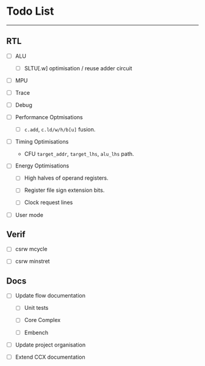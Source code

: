 
# Todo List

---

## RTL

- [ ] ALU

  - [ ] SLTU[.w] optimisation / reuse adder circuit

- [ ] MPU

- [ ] Trace

- [ ] Debug

- [ ] Performance Optmisations

  - [ ] `c.add`, `c.ld/w/h/b[u]` fusion.

- [ ] Timing Optimisations

  - CFU `target_addr`, `target_lhs`, `alu_lhs` path.

- [ ] Energy Optimisations

  - [ ] High halves of operand registers.

  - [ ] Register file sign extension bits.

  - [ ] Clock request lines

- [ ] User mode

## Verif

- [ ] csrw mcycle
- [ ] csrw minstret


## Docs

- [ ] Update flow documentation

  - [ ] Unit tests

  - [ ] Core Complex

  - [ ] Embench

- [ ] Update project organisation

- [ ] Extend CCX documentation

